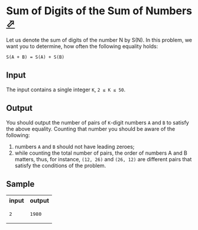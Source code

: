 # Sum of Digits of the Sum of Numbers [⬀](https://acm.timus.ru/problem.aspx?space=1&num=1206)

Let us denote the sum of digits of the number N by S(N). In this problem, we want you to determine, how often the following equality holds:
```
S(A + B) = S(A) + S(B)
```

## Input

The input contains a single integer `K`, `2 ≤ K ≤ 50`.

## Output

You should output the number of pairs of `K`-digit numbers `A` and `B` to satisfy the above equality. Counting that number you should be aware of the following:

1. numbers `A` and `B` should not have leading zeroes;
2. while counting the total number of pairs, the order of numbers A and B matters, thus, for instance, `(12, 26)` and `(26, 12)` are different pairs that satisfy the conditions of the problem.

## Sample

<table>
<tr>
<th>input</th>
<th>output</th>
</tr>
<tr>
<td style="vertical-align: top">
<pre>
2
</pre>
</td>
<td style="vertical-align: top">
<pre>
1980
</pre>
</td>
</tr>
</table>
